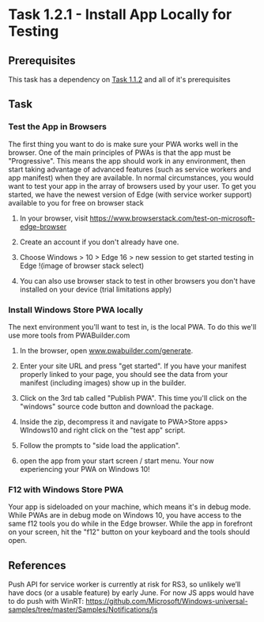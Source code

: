 # Task 1.2.1 - Install App Locally for Testing

## Prerequisites 

This task has a dependency on [Task 1.1.2](112_GeneratePWA.md) and all of it's prerequisites

## Task 

### Test the App in Browsers

The first thing you want to do is make sure your PWA works well in the browser.  One of the main principles of PWAs is that the app must be "Progressive".  This means the app should work in any environment, then start taking advantage of advanced features (such as service workers and app manifest) when they are available.  In normal circumstances, you would want to test your app in the array of browsers used by your user.   To get you started, we have the newest version of Edge (with service worker support) available to you for free on browser stack

1.  In your browser, visit https://www.browserstack.com/test-on-microsoft-edge-browser

2. Create an account if you don't already have one.

3. Choose Windows > 10 > Edge 16 > new session to get started testing in Edge
!(image of browser stack select)

4. You can also use browser stack to test in other browsers you don't have installed on your device (trial limitations apply)

### Install Windows Store PWA locally
The next environment you'll want to test in, is the local PWA.  To do this we'll use more tools from PWABuilder.com

1. In the browser, open www.pwabuilder.com/generate.

2. Enter your site URL and press "get started".  If you have your manifest properly linked to your page, you should see the data from your manifest (including images) show up in the builder.

3. Click on the 3rd tab called "Publish PWA".  This time you'll click on the "windows" source code button and download the package.

4. Inside the zip, decompress it and navigate to PWA>Store apps> WIndows10 and right click on the "test app" script.   

5. Follow the prompts to "side load the application".

6. open the app from your start screen / start menu.  Your now experiencing your PWA on Windows 10!

### F12 with Windows Store PWA

Your app is sideloaded on your machine, which means it's in debug mode.  While PWAs are in debug mode on Windows 10, you have access to the same f12 tools you do while in the Edge browser.  While the app in forefront on your screen, hit the "f12" button on your keyboard and the tools should open.

## References

Push API for service worker is currently at risk for RS3, so unlikely we’ll have docs (or a usable feature) by early June. For now JS apps would have to do push with WinRT: https://github.com/Microsoft/Windows-universal-samples/tree/master/Samples/Notifications/js  



